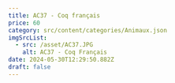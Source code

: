 ```yaml
---
title: AC37 - Coq français
price: 60
category: src/content/categories/Animaux.json
imgSrcList:
  - src: /asset/AC37.JPG
    alt: AC37 - Coq Français
date: 2024-05-30T12:29:50.882Z
draft: false
---
```


